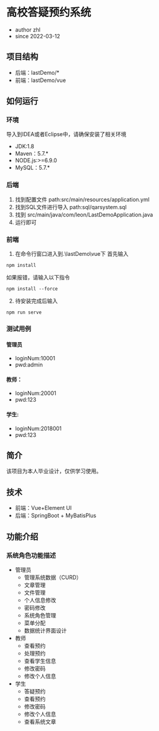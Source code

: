 # 高校答疑预约系统
- author zhl
- since 2022-03-12
## 项目结构
- 后端：lastDemo/*
- 前端：lastDemo/vue
## 如何运行
### 环境 
导入到IDEA或者Eclipse中，请确保安装了相关环境
- JDK:1.8
- Maven：5.7.*
- NODE.js:>=6.9.0
- MySQL：5.7.*
### 后端
1. 找到配置文件
path:src/main/resources/application.yml
2. 找到SQL文件进行导入
path:sql/qarsystem.sql
3. 找到 src/main/java/com/leon/LastDemoApplication.java
4. 运行即可
### 前端
1. 在命令行窗口进入到.\lastDemo\vue下
首先输入 
```shell
npm install
```
如果报错，请输入以下指令
``` shell
npm install --force 
```
2. 待安装完成后输入 
``` shell
npm run serve
```
### 测试用例
#### 管理员
- loginNum:10001
- pwd:admin
#### 教师：
- loginNum:20001
- pwd:123
#### 学生:
- loginNum:2018001
- pwd:123
## 简介
该项目为本人毕业设计，仅供学习使用。

## 技术
- 前端：Vue+Element UI
- 后端：SpringBoot + MyBatisPlus

## 功能介绍

### 系统角色功能描述
- 管理员 
  - 管理系统数据（CURD）
  - 文章管理
  - 文件管理
  - 个人信息修改
  - 密码修改
  - 系统角色管理
  - 菜单分配
  - 数据统计界面设计
- 教师
  - 查看预约
  - 处理预约
  - 查看学生信息
  - 修改密码
  - 修改个人信息
- 学生
  - 答疑预约
  - 查看预约
  - 修改密码
  - 修改个人信息
  - 查看系统文章
